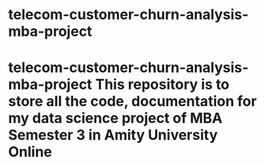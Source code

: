 # telecom-customer-churn-analysis-mba-project
# telecom-customer-churn-analysis-mba-project This repository is to store all the code, documentation for my data science project of MBA Semester 3 in Amity University Online
